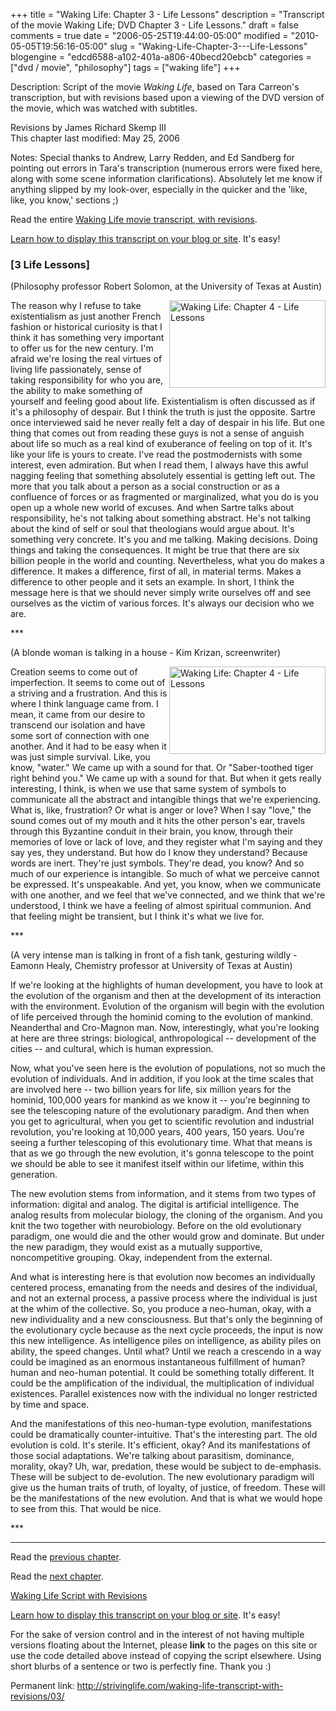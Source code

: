 +++
title = "Waking Life: Chapter 3 - Life Lessons"
description = "Transcript of the movie Waking Life; DVD Chapter 3 - Life Lessons."
draft = false
comments = true
date = "2006-05-25T19:44:00-05:00"
modified = "2010-05-05T19:56:16-05:00"
slug = "Waking-Life-Chapter-3---Life-Lessons"
blogengine = "edcd6588-a102-401a-a806-40becd20ebcb"
categories = ["dvd / movie", "philosophy"]
tags = ["waking life"]
+++

<div class="WPArticleInfo">
<p>
Description: Script of the movie <em>Waking Life</em>, based on Tara Carreon&#39;s transcription, but with revisions based upon a viewing of the DVD version of the movie, which was watched with subtitles. 
</p>
<p>
Revisions by James Richard Skemp III<br />
This chapter last modified: May 25, 2006 
</p>
<p>
Notes: Special thanks to Andrew, Larry Redden, and Ed Sandberg for pointing out errors in Tara&#39;s transcription (numerous errors were fixed here, along with some scene information clarifications). Absolutely let me know if anything slipped by my look-over, especially in the quicker and the &#39;like, like, you know,&#39; sections ;) 
</p>
<p>
Read the entire <a href="https://wakinglifemovie.net/">Waking Life movie transcript, with revisions</a>. 
</p>
<p>
<a href="/words/post/Display-parts-of-the-Waking-Life-Transcript-on-your-site.aspx">Learn how to display this transcript on your blog or site</a>. It&#39;s easy! 
</p>
</div>
<h3 class="waking_life_chapter">[<a id="three" name="three" title="three"></a>3 Life Lessons] </h3>
<p>
(Philosophy professor Robert Solomon, at the University of Texas at Austin) 
</p>
<p>
<a href="http://strivinglife.com/files/images/WakingLife/WakingLife_03_1.jpg" onclick="window.open(this.href);return false;"><img src="http://strivinglife.com/files/images/WakingLife/WakingLife_03_1_t.jpg" alt="Waking Life: Chapter 4 - Life Lessons" width="250" height="140" align="right" /></a>The reason why I refuse to take existentialism as just another French fashion or historical curiosity is that I think it has something very important to offer us for the new century. I&#39;m afraid we&#39;re losing the real virtues of living life passionately, sense of taking responsibility for who you are, the ability to make something of yourself and feeling good about life. Existentialism is often discussed as if it&#39;s a philosophy of despair. But I think the truth is just the opposite. Sartre once interviewed said he never really felt a day of despair in his life. But one thing that comes out from reading these guys is not a sense of anguish about life so much as a real kind of exuberance of feeling on top of it. It&#39;s like your life is yours to create. I&#39;ve read the postmodernists with some interest, even admiration. But when I read them, I always have this awful nagging feeling that something absolutely essential is getting left out. The more that you talk about a person as a social construction or as a confluence of forces or as fragmented or marginalized, what you do is you open up a whole new world of excuses. And when Sartre talks about responsibility, he&#39;s not talking about something abstract. He&#39;s not talking about the kind of self or soul that theologians would argue about. It&#39;s something very concrete. It&#39;s you and me talking. Making decisions. Doing things and taking the consequences. It might be true that there are six billion people in the world and counting. Nevertheless, what you do makes a difference. It makes a difference, first of all, in material terms. Makes a difference to other people and it sets an example. In short, I think the message here is that we should never simply write ourselves off and see ourselves as the victim of various forces. It&#39;s always our decision who we are. 
</p>
<p>
*** 
</p>
<p>
(A blonde woman is talking in a house - Kim Krizan, screenwriter) 
</p>
<p>
<a href="http://strivinglife.com/files/images/WakingLife/WakingLife_03_2.jpg" onclick="window.open(this.href);return false;"><img src="http://strivinglife.com/files/images/WakingLife/WakingLife_03_2_t.jpg" alt="Waking Life: Chapter 4 - Life Lessons" width="250" height="140" align="right" /></a>Creation seems to come out of imperfection. It seems to come out of a striving and a frustration. And this is where I think language came from. I mean, it came from our desire to transcend our isolation and have some sort of connection with one another. And it had to be easy when it was just simple survival. Like, you know, &quot;water.&quot; We came up with a sound for that. Or &quot;Saber-toothed tiger right behind you.&quot; We came up with a sound for that. But when it gets really interesting, I think, is when we use that same system of symbols to communicate all the abstract and intangible things that we&#39;re experiencing. What is, like, frustration? Or what is anger or love? When I say &quot;love,&quot; the sound comes out of my mouth and it hits the other person&#39;s ear, travels through this Byzantine conduit in their brain, you know, through their memories of love or lack of love, and they register what I&#39;m saying and they say yes, they understand. But how do I know they understand? Because words are inert. They&#39;re just symbols. They&#39;re dead, you know? And so much of our experience is intangible. So much of what we perceive cannot be expressed. It&#39;s unspeakable. And yet, you know, when we communicate with one another, and we feel that we&#39;ve connected, and we think that we&#39;re understood, I think we have a feeling of almost spiritual communion. And that feeling might be transient, but I think it&#39;s what we live for. 
</p>
<p>
*** 
</p>
<p>
(A very intense man is talking in front of a fish tank, gesturing wildly - Eamonn Healy, Chemistry professor at University of Texas at Austin) 
</p>
<p>
If we&#39;re looking at the highlights of human development, you have to look at the evolution of the organism and then at the development of its interaction with the environment. Evolution of the organism will begin with the evolution of life perceived through the hominid coming to the evolution of mankind. Neanderthal and Cro-Magnon man. Now, interestingly, what you&#39;re looking at here are three strings: biological, anthropological -- development of the cities -- and cultural, which is human expression. 
</p>
<p>
Now, what you&#39;ve seen here is the evolution of populations, not so much the evolution of individuals. And in addition, if you look at the time scales that are involved here -- two billion years for life, six million years for the hominid, 100,000 years for mankind as we know it -- you&#39;re beginning to see the telescoping nature of the evolutionary paradigm. And then when you get to agricultural, when you get to scientific revolution and industrial revolution, you&#39;re looking at 10,000 years, 400 years, 150 years. Uou&#39;re seeing a further telescoping of this evolutionary time. What that means is that as we go through the new evolution, it&#39;s gonna telescope to the point we should be able to see it manifest itself within our lifetime, within this generation. 
</p>
<p>
The new evolution stems from information, and it stems from two types of information: digital and analog. The digital is artificial intelligence. The analog results from molecular biology, the cloning of the organism. And you knit the two together with neurobiology. Before on the old evolutionary paradigm, one would die and the other would grow and dominate. But under the new paradigm, they would exist as a mutually supportive, noncompetitive grouping. Okay, independent from the external. 
</p>
<p>
And what is interesting here is that evolution now becomes an individually centered process, emanating from the needs and desires of the individual, and not an external process, a passive process where the individual is just at the whim of the collective. So, you produce a neo-human, okay, with a new individuality and a new consciousness. But that&#39;s only the beginning of the evolutionary cycle because as the next cycle proceeds, the input is now this new intelligence. As intelligence piles on intelligence, as ability piles on ability, the speed changes. Until what? Until we reach a crescendo in a way could be imagined as an enormous instantaneous fulfillment of human? human and neo-human potential. It could be something totally different. It could be the amplification of the individual, the multiplication of individual existences. Parallel existences now with the individual no longer restricted by time and space. 
</p>
<p>
And the manifestations of this neo-human-type evolution, manifestations could be dramatically counter-intuitive. That&#39;s the interesting part. The old evolution is cold. It&#39;s sterile. It&#39;s efficient, okay? And its manifestations of those social adaptations. We&#39;re talking about parasitism, dominance, morality, okay? Uh, war, predation, these would be subject to de-emphasis. These will be subject to de-evolution. The new evolutionary paradigm will give us the human traits of truth, of loyalty, of justice, of freedom. These will be the manifestations of the new evolution. And that is what we would hope to see from this. That would be nice. 
</p>
<p>
*** 
</p>
<hr />
<p>
Read the <a href="/waking-life-transcript-with-revisions/02/">previous chapter</a>. 
</p>
<p>
Read the <a href="/waking-life-transcript-with-revisions/04/">next chapter</a>. 
</p>
<p>
<a href="https://wakinglifemovie.net/">Waking Life Script with Revisions</a> 
</p>
<div class="tip">
<p>
<a href="/words/post/Display-parts-of-the-Waking-Life-Transcript-on-your-site.aspx">Learn how to display this transcript on your blog or site</a>. It&#39;s easy!
</p>
<p>
For the sake of version control and in the interest of not having multiple versions floating about the Internet, please <strong>link</strong> to the pages on this site or use the code detailed above instead of copying the script elsewhere. Using short blurbs of a sentence or two is perfectly fine. Thank you :) 
</p>
<p>
Permanent link: <a href="/waking-life-transcript-with-revisions/03/">http://strivinglife.com/waking-life-transcript-with-revisions/03/</a> 
</p>
</div>

